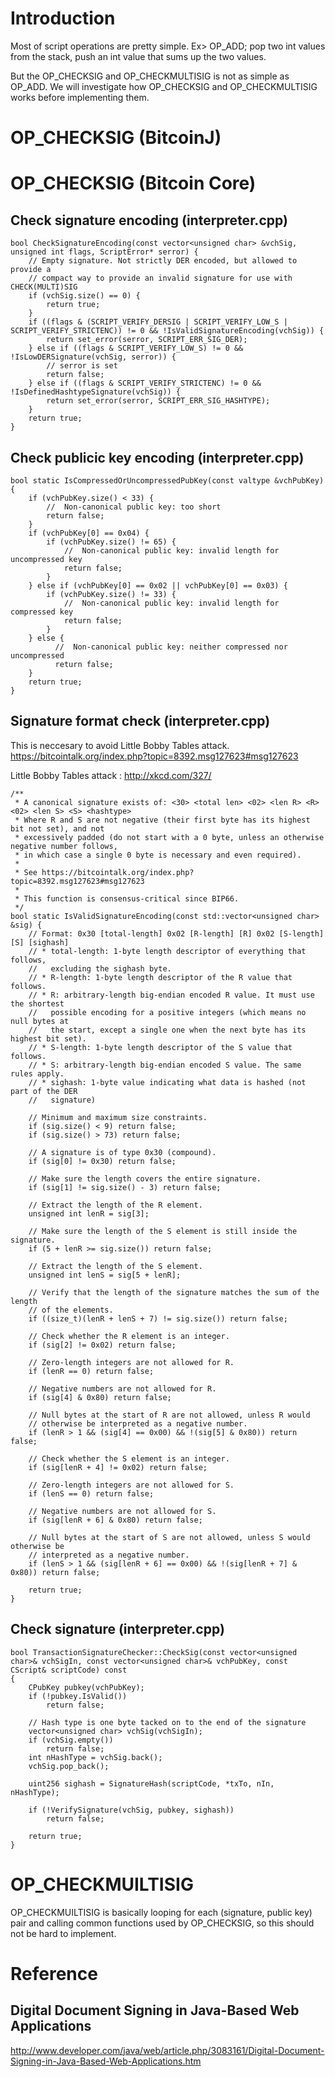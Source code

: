 # Introduction
Most of script operations are pretty simple. 
Ex> OP_ADD; pop two int values from the stack, push an int value that sums up the two values.

But the OP_CHECKSIG and OP_CHECKMULTISIG is not as simple as OP_ADD.
We will investigate how OP_CHECKSIG and OP_CHECKMULTISIG works before implementing them.

# OP_CHECKSIG (BitcoinJ)


# OP_CHECKSIG (Bitcoin Core)

## Check signature encoding (interpreter.cpp)
```
bool CheckSignatureEncoding(const vector<unsigned char> &vchSig, unsigned int flags, ScriptError* serror) {
    // Empty signature. Not strictly DER encoded, but allowed to provide a
    // compact way to provide an invalid signature for use with CHECK(MULTI)SIG
    if (vchSig.size() == 0) {
        return true;
    }
    if ((flags & (SCRIPT_VERIFY_DERSIG | SCRIPT_VERIFY_LOW_S | SCRIPT_VERIFY_STRICTENC)) != 0 && !IsValidSignatureEncoding(vchSig)) {
        return set_error(serror, SCRIPT_ERR_SIG_DER);
    } else if ((flags & SCRIPT_VERIFY_LOW_S) != 0 && !IsLowDERSignature(vchSig, serror)) {
        // serror is set
        return false;
    } else if ((flags & SCRIPT_VERIFY_STRICTENC) != 0 && !IsDefinedHashtypeSignature(vchSig)) {
        return set_error(serror, SCRIPT_ERR_SIG_HASHTYPE);
    }
    return true;
}
```

## Check publicic key encoding (interpreter.cpp)
```
bool static IsCompressedOrUncompressedPubKey(const valtype &vchPubKey) {
    if (vchPubKey.size() < 33) {
        //  Non-canonical public key: too short
        return false;
    }
    if (vchPubKey[0] == 0x04) {
        if (vchPubKey.size() != 65) {
            //  Non-canonical public key: invalid length for uncompressed key
            return false;
        }
    } else if (vchPubKey[0] == 0x02 || vchPubKey[0] == 0x03) {
        if (vchPubKey.size() != 33) {
            //  Non-canonical public key: invalid length for compressed key
            return false;
        }
    } else {
          //  Non-canonical public key: neither compressed nor uncompressed
          return false;
    }
    return true;
}
```

## Signature format check (interpreter.cpp)

This is neccesary to avoid Little Bobby Tables attack.
https://bitcointalk.org/index.php?topic=8392.msg127623#msg127623

Little Bobby Tables attack : 
http://xkcd.com/327/

```
/**
 * A canonical signature exists of: <30> <total len> <02> <len R> <R> <02> <len S> <S> <hashtype>
 * Where R and S are not negative (their first byte has its highest bit not set), and not
 * excessively padded (do not start with a 0 byte, unless an otherwise negative number follows,
 * in which case a single 0 byte is necessary and even required).
 * 
 * See https://bitcointalk.org/index.php?topic=8392.msg127623#msg127623
 *
 * This function is consensus-critical since BIP66.
 */
bool static IsValidSignatureEncoding(const std::vector<unsigned char> &sig) {
    // Format: 0x30 [total-length] 0x02 [R-length] [R] 0x02 [S-length] [S] [sighash]
    // * total-length: 1-byte length descriptor of everything that follows,
    //   excluding the sighash byte.
    // * R-length: 1-byte length descriptor of the R value that follows.
    // * R: arbitrary-length big-endian encoded R value. It must use the shortest
    //   possible encoding for a positive integers (which means no null bytes at
    //   the start, except a single one when the next byte has its highest bit set).
    // * S-length: 1-byte length descriptor of the S value that follows.
    // * S: arbitrary-length big-endian encoded S value. The same rules apply.
    // * sighash: 1-byte value indicating what data is hashed (not part of the DER
    //   signature)

    // Minimum and maximum size constraints.
    if (sig.size() < 9) return false;
    if (sig.size() > 73) return false;

    // A signature is of type 0x30 (compound).
    if (sig[0] != 0x30) return false;

    // Make sure the length covers the entire signature.
    if (sig[1] != sig.size() - 3) return false;

    // Extract the length of the R element.
    unsigned int lenR = sig[3];

    // Make sure the length of the S element is still inside the signature.
    if (5 + lenR >= sig.size()) return false;

    // Extract the length of the S element.
    unsigned int lenS = sig[5 + lenR];

    // Verify that the length of the signature matches the sum of the length
    // of the elements.
    if ((size_t)(lenR + lenS + 7) != sig.size()) return false;
 
    // Check whether the R element is an integer.
    if (sig[2] != 0x02) return false;

    // Zero-length integers are not allowed for R.
    if (lenR == 0) return false;

    // Negative numbers are not allowed for R.
    if (sig[4] & 0x80) return false;

    // Null bytes at the start of R are not allowed, unless R would
    // otherwise be interpreted as a negative number.
    if (lenR > 1 && (sig[4] == 0x00) && !(sig[5] & 0x80)) return false;

    // Check whether the S element is an integer.
    if (sig[lenR + 4] != 0x02) return false;

    // Zero-length integers are not allowed for S.
    if (lenS == 0) return false;

    // Negative numbers are not allowed for S.
    if (sig[lenR + 6] & 0x80) return false;

    // Null bytes at the start of S are not allowed, unless S would otherwise be
    // interpreted as a negative number.
    if (lenS > 1 && (sig[lenR + 6] == 0x00) && !(sig[lenR + 7] & 0x80)) return false;

    return true;
}

```

## Check signature (interpreter.cpp)
```
bool TransactionSignatureChecker::CheckSig(const vector<unsigned char>& vchSigIn, const vector<unsigned char>& vchPubKey, const CScript& scriptCode) const
{
    CPubKey pubkey(vchPubKey);
    if (!pubkey.IsValid())
        return false;

    // Hash type is one byte tacked on to the end of the signature
    vector<unsigned char> vchSig(vchSigIn);
    if (vchSig.empty())
        return false;
    int nHashType = vchSig.back();
    vchSig.pop_back();

    uint256 sighash = SignatureHash(scriptCode, *txTo, nIn, nHashType);

    if (!VerifySignature(vchSig, pubkey, sighash))
        return false;

    return true;
}

```

# OP_CHECKMUILTISIG

OP_CHECKMUILTISIG is basically looping for each (signature, public key) pair and calling 
common functions used by OP_CHECKSIG, so this should not be hard to implement. 

# Reference

## Digital Document Signing in Java-Based Web Applications
http://www.developer.com/java/web/article.php/3083161/Digital-Document-Signing-in-Java-Based-Web-Applications.htm
